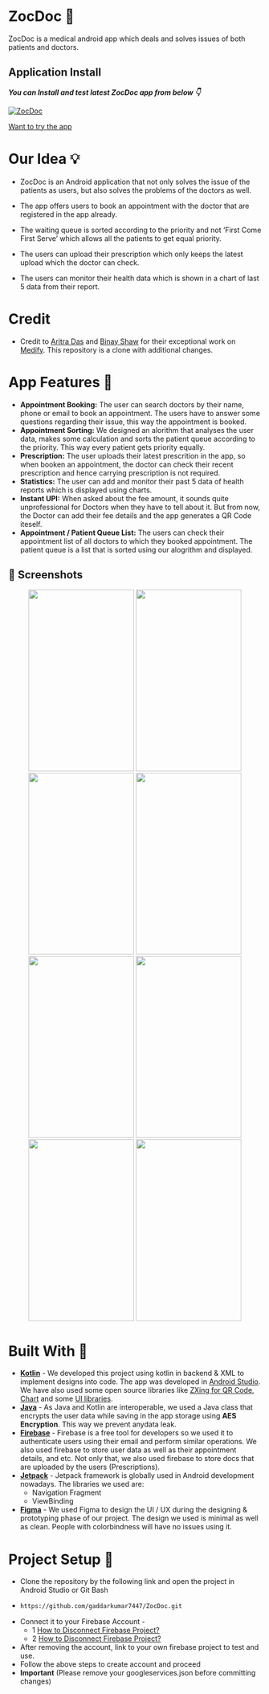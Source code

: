 # ZocDoc 💊
ZocDoc is a medical android app which deals and solves issues of both patients and doctors. 

## Application Install

***You can Install and test latest ZocDoc app from below 👇***

[![ZocDoc](https://img.shields.io/badge/ZocDoc✅-APK-red.svg?style=for-the-badge&logo=android)](https://drive.google.com/file/d/13kE3sCELCoxvPaNxNXjsN7M7WQERLYnu/view?usp=share_link)

[Want to try the app](https://appetize.io/app/xtrewomqm4k4kugtyh7v7vpmeq?device=pixel4&osVersion=11.0&scale=75)

# Our Idea 💡
- ZocDoc is an Android application that not only solves the issue of the patients as users, but also solves the problems of the doctors as well.

- The app offers users to book an appointment with the doctor that are registered in the app already.

- The waiting queue is sorted according to the priority and not ‘First Come First Serve’ which allows all the patients to get equal priority.

- The users can upload their prescription which only keeps the latest upload which the doctor can check.

- The users can monitor their health data which is shown in a chart of last 5 data from their report.

# Credit

- Credit to [Aritra Das](https://github.com/aritra-tech) and [Binay Shaw](https://github.com/binayshaw7777/) for their exceptional work on [Medify](https://github.com/aritra-tech/Medify). This repository is a clone with additional changes.

# App Features 🎯

- <b>Appointment Booking:</b> The user can search doctors by their name, phone or email to book an appointment.
The users have to answer some questions regarding their issue, this way the appointment is booked.
- <b>Appointment Sorting:</b> We designed an alorithm that analyses the user data, makes some calculation and sorts the patient queue according to the priority. 
This way every patient gets priority equally.
- <b>Prescription:</b> The user uploads their latest prescrition in the app, so when booken an appointment, the doctor can check their recent 
prescription and hence carrying prescription is not required.
- <b>Statistics:</b> The user can add and monitor their past 5 data of health reports which is displayed using charts.
- <b>Instant UPI:</b> When asked about the fee amount, it sounds quite unprofessional for Doctors when they have to tell about it. 
But from now, the Doctor can add their fee details and the app generates a QR Code iteself.
- <b>Appointment / Patient Queue List:</b> The users can check their appointment list of all doctors to which they booked appointment. 
The patient queue is a list that is sorted using our alogrithm and displayed. 

## 📸 Screenshots 


<p align="center">
<img width="210" height="362" src="https://user-images.githubusercontent.com/74999138/219858356-b3119738-7267-40ed-a011-042fc85160f7.jpeg"/>
<img width="210" height="362" src="https://user-images.githubusercontent.com/74999138/219860016-56dd6cd6-cd9b-41a5-9b33-1d5bcfa2ec88.jpeg"/>
<img width="210" height="362" src="https://user-images.githubusercontent.com/74999138/219860970-c9d81b20-d6db-49fa-bbf0-3b03423cd03d.jpeg"/>
<img width="210" height="362" src="https://user-images.githubusercontent.com/74999138/219862031-9e821331-e2a9-46da-8c0d-9a8ca9d15994.jpeg"/>
<img width="210" height="362" src="https://user-images.githubusercontent.com/74999138/219863082-780d51c1-054b-4fa3-aa45-36d35bc1642d.jpeg"/>
<img width="210" height="362" src="https://user-images.githubusercontent.com/74999138/219863802-bdb0de70-5781-4823-a9bc-1aebdc738a71.jpeg"/>
<img width="210" height="362" src="https://user-images.githubusercontent.com/74999138/219863861-c3c3fbcb-6d81-4ca3-8e83-6ca883e35727.jpeg"/>
<img width="210" height="362" src="https://user-images.githubusercontent.com/74999138/219863899-d218b311-f61d-4cb7-b081-a0545e4bf49f.jpeg"/>
</p>


# Built With 🔩

- <b>[Kotlin](https://kotlinlang.org/docs/android-overview.html)</b> - We developed this project using kotlin in backend & XML to implement designs into code.
The app was developed in [Android Studio](https://developer.android.com/studio). We have also used some open source libraries like [ZXing for QR Code](https://github.com/zxing/zxing), [Chart](https://github.com/majorkik/SparkLineLayout) and some [UI libraries](https://material.io/).
- <b>[Java](https://developer.android.com/guide)</b> - As Java and Kotlin are interoperable, we used a Java class that encrypts the user data while saving in the app storage using <b>AES Encryption</b>. This way we prevent anydata leak.
- <b>[Firebase](https://firebase.google.com/docs/android/setup)</b> - Firebase is a free tool for developers so we used it to authenticate users using their email and perform similar operations. We also used firebase to store user data as well as their appointment details, and etc.
Not only that, we also used firebase to store docs that are uploaded by the  users (Prescriptions).
- <b>[Jetpack](https://developer.android.com/jetpack/?gclid=CjwKCAjwsfuYBhAZEiwA5a6CDNJYBqgSGZjiTgYNqfw0DhgCBrzwsWJh1Hvkr1tKuxDBKX_V8m7cahoCn_wQAvD_BwE&gclsrc=aw.ds)</b> - Jetpack framework is globally used in Android development nowadays.
  The libraries we used are:
  - Navigation Fragment
  - ViewBinding
- <b>[Figma](https://www.figma.com/)</b> - We used Figma to design the UI / UX during the designing & prototyping phase of our project.
The design we used is minimal as well as clean. People with colorbindness will have no issues using it.

# Project Setup 📝
- Clone the repository by the following link and open the project in Android Studio or Git Bash
- ```bash
  https://github.com/gaddarkumar7447/ZocDoc.git
- Connect it to your Firebase Account -
  - 1 [How to Disconnect Firebase Project?](https://stackoverflow.com/questions/38120862/remove-firebase-analytics-from-android-app-completely)
  - 2 [How to Disconnect Firebase Project?](https://stackoverflow.com/questions/51549554/how-to-completely-disconnect-an-android-app-from-firebase-in-android-studio)
- After removing the account, link to your own firebase project to test and use.
- Follow the above steps to create account and proceed
- **Important** (Please remove your googleservices.json before committing changes)
